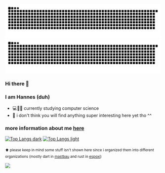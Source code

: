 ![GitHub Snake Light](https://github.com/HannesGitH/HannesGitH/raw/snekdist/github-snake.svg#gh-light-mode-only)
![GitHub Snake dark](https://github.com/HannesGitH/HannesGitH/raw/snekdist/github-snake-dark.svg#gh-dark-mode-only)

### Hi there 👋

### I am Hannes (duh)
- 💻👩‍🔬 currently studying computer science
- 🦥 i don't think you will find anything super interesting here yet tho ^^

### more information about me [here](https://hannesgith.github.io/)

[![Top Langs dark](https://github-readme-stats.vercel.app/api/top-langs/?username=HannesGitH&langs_count=10&theme=dark#gh-dark-mode-only)](https://github.com/HannesGitH/HannesGitH#gh-dark-mode-only)
[![Top Langs light](https://github-readme-stats.vercel.app/api/top-langs/?username=HannesGitH&langs_count=10&theme=default#gh-dark-mode-only)](https://github.com/HannesGitH/HannesGitH#gh-light-mode-only)

<sub>⬆️ please keep in mind some stuff isn't shown here since i organized them into different organizations (mostly dart in [mastbau](https://github.com/orgs/Mastbau-FN/) and rust in [espoxi](https://github.com/orgs/espoxi/)) </sub>

<!--
**HannesGitH/HannesGitH** is a ✨ _special_ ✨ repository because its `README.md` (this file) appears on your GitHub profile.

Here are some ideas to get you started:

- 🔭 I’m currently working on ...
- 🌱 I’m currently learning ...
- 👯 I’m looking to collaborate on ...
- 🤔 I’m looking for help with ...
- 💬 Ask me about ...
- 📫 How to reach me: ...
- 😄 Pronouns: ...
- ⚡ Fun fact: ...
-->

<img width=0 src="https://visitor-badge.glitch.me/badge?page_id=HannesGitH.HannesGitH" />
